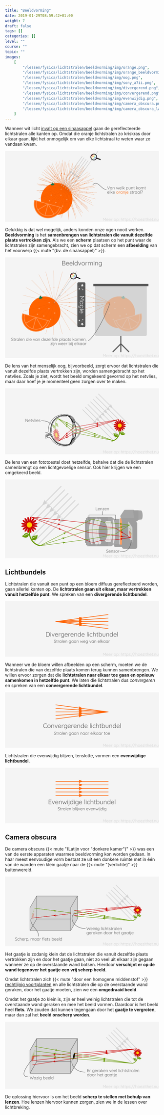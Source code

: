 ```yaml
---
title: "Beeldvorming"
date: 2019-01-29T08:59:42+01:00
weight: 7
draft: false
tags: []
categories: []
level: ""
course: ""
topic: ""
images:
    [
        "/lessen/fysica/lichtstralen/beeldvorming/img/orange.png",
        "/lessen/fysica/lichtstralen/beeldvorming/img/orange_beeldvorming.png",
        "/lessen/fysica/lichtstralen/beeldvorming/img/oog.png",
        "/lessen/fysica/lichtstralen/beeldvorming/img/sony_a7ii.png",
        "/lessen/fysica/lichtstralen/beeldvorming/img/divergerend.png",
        "/lessen/fysica/lichtstralen/beeldvorming/img/convergerend.png",
        "/lessen/fysica/lichtstralen/beeldvorming/img/evenwijdig.png",
        "/lessen/fysica/lichtstralen/beeldvorming/img/camera_obscura.png",
        "/lessen/fysica/lichtstralen/beeldvorming/img/camera_obscura_large_aperture.png",
    ]
---
```


Wanneer wit licht [invalt op een sinaasappel](absorberen_reflecteren_doorlaten#reflectie-absorptie)
gaan de gereflecteerde lichtstralen alle kanten op. Omdat die oranje
lichtstralen zo kriskras door elkaar gaan, lijkt het onmogelijk om van elke
lichtstraal te weten waar ze vandaan kwam.

![](img/orange.png)

Gelukkig is dat wel mogelijk, anders konden onze ogen nooit werken.
**Beeldvorming** is het **samenbrengen van lichtstralen die vanuit dezelfde
plaats vertrokken zijn**. Als we een **scherm** plaatsen op het punt waar de
lichtstralen zijn samengebracht, zien we op dat scherm een **afbeelding** van
het voorwerp {{< mute "(bv. de sinaasappel)" >}}.

![](img/orange_beeldvorming.png)

De lens van het menselijk oog, bijvoorbeeld, zorgt ervoor dat lichtstralen die
vanuit dezelfde plaats vertrokken zijn, worden samengebracht op het netvlies.
Zoals je ziet, wordt het beeld omgekeerd gevormd op het netvlies, maar daar
hoef je je momenteel geen zorgen over te maken.

![](img/oog.png)

De lens van een fototoestel doet hetzelfde, behalve dat die de lichtstralen
samenbrengt op een lichtgevoelige sensor. Ook hier krijgen we een omgekeerd beeld.

![](img/sony_a7ii.png)

## Lichtbundels

Lichtstralen die vanuit een punt op een bloem diffuus gereflecteerd worden,
gaan allerlei kanten op. De **lichtstralen gaan uit elkaar, maar vertrekken
vanuit hetzelfde punt**. We spreken van een **divergerende lichtbundel**.

![](img/divergerend.png)

Wanneer we de bloem willen afbeelden op een scherm, moeten we de lichtstralen
die van dezelfde plaats komen terug kunnen samenbrengen. We willen ervoor
zorgen dat die **lichtstralen naar elkaar toe gaan en opnieuw samenkomen in
hetzelfde punt**. We laten die lichtstralen dus _convergeren_ en spreken van
een **convergerende lichtbundel**.

![](img/convergerend.png)

Lichtstralen die evenwijdig blijven, tenslotte, vormen een **evenwijdige lichtbundel**.

![](img/evenwijdig.png)

## Camera obscura

De camera obscura {{< mute "(Latijn voor \"donkere kamer\")" >}} was een van de
eerste apparaten waarmee beeldvorming kon worden gedaan. In haar meest
eenvoudige vorm bestaat ze uit een donkere ruimte met in één van de
wanden een klein gaatje naar de {{< mute "(verlichte)" >}}
buitenwereld.

![](img/camera_obscura.png)

Het gaatje is zodanig klein dat de lichtstralen die vanuit dezelfde plaats
vertrokken zijn en door het gaatje gaan, niet zo veel uit elkaar zijn gegaan
wanneer ze op de overstaande wand botsen. Hierdoor **verschijnt er op de wand
tegenover het gaatje een vrij scherp beeld**.

Omdat lichtstralen zich {{< mute "door een homogene middenstof" >}}
[rechtlijnig voortplanten](voortplanting#lichtstralen-gaan-in-een-rechte-lijn) en
alle lichtstralen die op de overstaande wand geraken, door het gaatje
moeten, zien we een **omgedraaid beeld**.

Omdat het gaatje zo klein is, zijn er heel weinig lichtstralen die tot de
overstaande wand geraken en mee het beeld vormen. Daardoor is het beeld heel
**flets**. We zouden dat kunnen tegengaan door het **gaatje te vergroten**,
maar dan zal het **beeld onscherp worden**.

![](img/camera_obscura_large_aperture.png)

De oplossing hiervoor is om het beeld **scherp te stellen met behulp van
lenzen**. Hoe lenzen hiervoor kunnen zorgen, zien we in de lessen over
lichtbreking.
